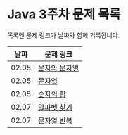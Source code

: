 # Java 3주차 문제 목록

목록엔 문제 링크가 날짜와 함께 기록됩니다.

|날짜|문제 링크|
|------|---|
|02.05|[문자와 문자열](https://www.acmicpc.net/problem/27866)
|02.05|[문자열](https://www.acmicpc.net/problem/9086)
|02.05|[숫자의 합](https://www.acmicpc.net/problem/11720)
|02.07|[알파벳 찾기](https://www.acmicpc.net/problem/10809)
|02.07|[문자열 반복](https://www.acmicpc.net/problem/2675)
